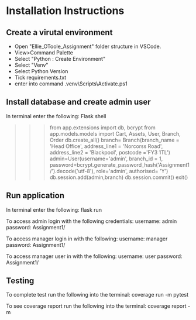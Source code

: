 # Installation Instructions #
## Create a virutal environment ## 
- Open "Ellie_OToole_Assignment" folder structure in VSCode. 
- View>Command Palette
- Select "Python : Create Environment"
- Select "Venv"
- Select Python Version 
- Tick requirements.txt
- enter into command .venv\Scripts\Activate.ps1

## Install database and create admin user ##
In terminal enter the following: 
Flask shell
>>> from app.extensions import db, bcrypt
>>> from app.models.models import Cart, Assets, User, Branch, Order 
>>> db.create_all()
>>> branch= Branch(branch_name = 'Head Office', address_line1 = 'Norcorss Road', address_line2 = 'Blackpool', postcode ='FY3 1TL')
>>> admin=User(username='admin', branch_id = 1, password=bcrypt.generate_password_hash('Assignment1/').decode('utf-8'), role='admin', authorised= 'Y')
>>> db.session.add(admin,branch)
>>> db.session.commit()
>>> exit() 

## Run application ##
In terminal enter the following: 
flask run

To access admin login with the following credentials:
username: admin
password: Assignment1/

To access manager login in with the following: 
username: manager
password: Assignment1/

To access manager user in with the following: 
username: user
password: Assignment1/

## Testing ##
To complete test run the following into the terminal: 
coverage run -m pytest

To see coverage report run the following into the terminal: 
coverage report -m

